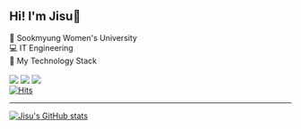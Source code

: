 Hi! I'm Jisu👻 
----
🏫 Sookmyung Women's University <br>
💻 IT Engineering <br>
👾 My Technology Stack <br><br>
<img src="https://img.shields.io/badge/python-3776AB?style=for-the-badge&logo=python&logoColor=white">
<img src="https://img.shields.io/badge/django-092E20?style=for-the-badge&logo=django&logoColor=white">
<img src="https://img.shields.io/badge/java-007396?style=for-the-badge&logo=java&logoColor=white"> <br>
[![Hits](https://hits.seeyoufarm.com/api/count/incr/badge.svg?url=https%3A%2F%2Fgithub.com%2FKimJisu-IT&count_bg=%235E9BF1&title_bg=%23555555&icon=&icon_color=%23E7E7E7&title=hits&edge_flat=false)](https://hits.seeyoufarm.com)

-----
[![Jisu's GitHub stats](https://github-readme-stats.vercel.app/api?username=KimJisu-IT&count_private=true&show_icons=true&theme=tokyonight)](https://github.com/KimJisu-IT/github-readme-stats)
